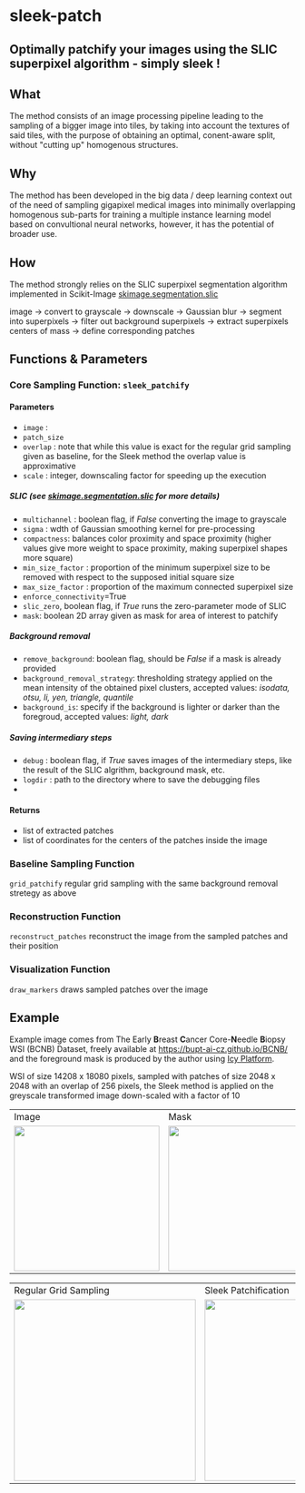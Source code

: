 # sleek-patch
## Optimally patchify your images using the SLIC superpixel algorithm - simply sleek !

## What

The method consists of an image processing pipeline leading to the sampling of a bigger image into tiles, by taking into account the textures of said tiles, with the purpose of obtaining an optimal, conent-aware split, without "cutting up" homogenous structures.

## Why 

The method has been developed in the big data / deep learning context out of the need of sampling gigapixel medical images into minimally overlapping homogenous sub-parts for training a multiple instance learning model based on convultional neural networks, however, it has the potential of broader use.

## How

The method strongly relies on the SLIC superpixel segmentation algorithm implemented in Scikit-Image [skimage.segmentation.slic](https://scikit-image.org/docs/dev/api/skimage.segmentation.html#skimage.segmentation.slic)

image -> convert to grayscale -> downscale -> Gaussian blur -> segment into superpixels -> filter out background superpixels -> extract superpixels centers of mass -> define corresponding patches



## Functions & Parameters

### Core Sampling Function: `sleek_patchify`
#### Parameters
- `image` : 
- `patch_size`
- `overlap` : note that while this value is exact for the regular grid sampling given as baseline, for the Sleek method the overlap value is approximative
- `scale` : integer, downscaling factor for speeding up the execution
##### SLIC (see [skimage.segmentation.slic](https://scikit-image.org/docs/dev/api/skimage.segmentation.html#skimage.segmentation.slic) for more details)
  - `multichannel` : boolean flag, if *False* converting the image to grayscale
  - `sigma` : wdth of Gaussian smoothing kernel for pre-processing 
  - `compactness`: balances color proximity and space proximity (higher values give more weight to space proximity, making superpixel shapes more square)
  - `min_size_factor` : proportion of the minimum superpixel size to be removed with respect to the supposed initial square size
  - `max_size_factor` : proportion of the maximum connected superpixel size
  - `enforce_connectivity`=True
  - `slic_zero`, boolean flag, if *True* runs the zero-parameter mode of SLIC
  - `mask`: boolean 2D array given as mask for area of interest to patchify
##### Background removal
  - `remove_background`: boolean flag, should be *False* if a mask is already provided
  - `background_removal_strategy`: thresholding strategy applied on the mean intensity of the obtained pixel clusters, accepted values: *isodata, otsu, li, yen, triangle, quantile*
  - `background_is`: specify if the background is lighter or darker than the foregroud, accepted values: *light, dark*
##### Saving intermediary steps
  - `debug` : boolean flag, if *True* saves images of the intermediary steps, like the result of the SLIC algrithm, background mask, etc.
  - `logdir` : path to the directory where to save the debugging files
  - 
#### Returns
- list of extracted patches
- list of coordinates for the centers of the patches inside the image

### Baseline Sampling Function
`grid_patchify` regular grid sampling with the same background removal stretegy as above

### Reconstruction Function
`reconstruct_patches` reconstruct the image from the sampled patches and their position

### Visualization Function
`draw_markers` draws sampled patches over the image

## Example

Example image comes from The Early **B**reast **C**ancer Core-**N**eedle **B**iopsy WSI (BCNB) Dataset, freely available at <https://bupt-ai-cz.github.io/BCNB/> and the foreground mask is produced by the author using [Icy Platform](https://icy.bioimageanalysis.org/).

WSI of size 14208 x 18080 pixels, sampled with patches of size 2048 x 2048 with an overlap of 256 pixels, the Sleek method is applied on the greyscale transformed image down-scaled with a factor of 10  

<table>
  <tr>
        <td>Image</td>
        <td>Mask</td>
  </tr>
  <tr>
        <td><img src="demo/280.jpg" width="256" /></td>
        <td><img src="demo/280_mask.jpg" width="256" /></td> 
  </tr>
 </table>

<table>
  <tr>
        <td>Regular Grid Sampling</td>
        <td>Sleek Patchification</td>
        <td>Masked Sleek Patchification</td>
  </tr>
  <tr>
        <td><img src="demo/280_regular_grid_markers.jpg" width="320" /></td>
        <td><img src="demo/280_sleek_markers.jpg" width="320" /></td>
        <td><img src="demo/280_masked_sleek_markers.jpg" width="320" /></td>
  </tr>
 </table>
